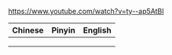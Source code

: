 https://www.youtube.com/watch?v=ty--ap5AtBI

| Chinese | Pinyin | English |
|--|--|--|
|  |  |  |
|  |  |  |
|  |  |  |
